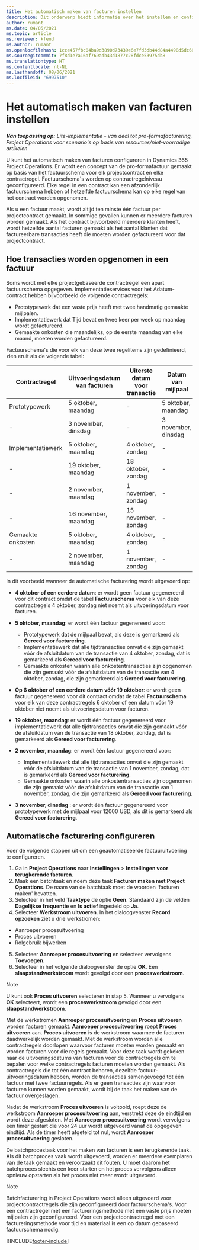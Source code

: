```yaml
---
title: Het automatisch maken van facturen instellen
description: Dit onderwerp biedt informatie over het instellen en configureren van de automatische aanmaak van pro-formafacturen.
author: rumant
ms.date: 04/05/2021
ms.topic: article
ms.reviewer: kfend
ms.author: rumant
ms.openlocfilehash: 1cce457fbc04ba9d3890d73439e6e7fd3db44d84a4498d5dc68ed82d362158b5
ms.sourcegitcommit: 7f8d1e7a16af769adb43d1877c28fdce53975db8
ms.translationtype: HT
ms.contentlocale: nl-NL
ms.lasthandoff: 08/06/2021
ms.locfileid: "6997510"
---
```

# <a name="set-up-automatic-invoice-creation"></a>Het automatisch maken van facturen instellen 
 
_**Van toepassing op:** Lite-implementatie - van deal tot pro-formafacturering, Project Operations voor scenario's op basis van resources/niet-voorradige artikelen_

U kunt het automatisch maken van facturen configureren in Dynamics 365 Project Operations. Er wordt een concept van de pro-formafactuur gemaakt op basis van het factuurschema voor elk projectcontract en elke contractregel. Factuurschema´s worden op contractregelniveau geconfigureerd. Elke regel in een contract kan een afzonderlijk factuurschema hebben of hetzelfde factuurschema kan op elke regel van het contract worden opgenomen.

Als u een factuur maakt, wordt altijd ten minste één factuur per projectcontract gemaakt. In sommige gevallen kunnen er meerdere facturen worden gemaakt. Als het contract bijvoorbeeld meerdere klanten heeft, wordt hetzelfde aantal facturen gemaakt als het aantal klanten dat factureerbare transacties heeft die moeten worden gefactureerd voor dat projectcontract.

## <a name="understand-how-transactions-are-included-on-an-invoice"></a>Hoe transacties worden opgenomen in een factuur 

Soms wordt met elke projectgebaseerde contractregel een apart factuurschema opgegeven. Implementatieservices voor het Adatum-contract hebben bijvoorbeeld de volgende contractregels:

- Prototypewerk dat een vaste prijs heeft met twee handmatig gemaakte mijlpalen.
- Implementatiewerk dat Tijd bevat en twee keer per week op maandag wordt gefactureerd.
- Gemaakte onkosten die maandelijks, op de eerste maandag van elke maand, moeten worden gefactureerd.

Factuurschema's die voor elk van deze twee regelitems zijn gedefinieerd, zien eruit als de volgende tabel:

| Contractregel | Uitvoeringsdatum van facturen | Uiterste datum voor transactie | Datum van mijlpaal | Bedrag van mijlpaal |
| --- | --- | --- | --- | --- |
| Prototypewerk | 5 oktober, maandag | - | 5 oktober, maandag | 5000 USD |
| - | 3 november, dinsdag | - | 3 november, dinsdag | 12,000 USD |
| Implementatiewerk | 5 oktober, maandag | 4 oktober, zondag | - | - |
| - | 19 oktober, maandag | 18 oktober, zondag | - | - |
| - | 2 november, maandag | 1 november, zondag | - | - |
| - | 16 november, maandag | 15 november, zondag | - | - |
| Gemaakte onkosten | 5 oktober, maandag | 4 oktober, zondag | - | - |
| - | 2 november, maandag | 1 november, zondag | - | - |

In dit voorbeeld wanneer de automatische facturering wordt uitgevoerd op:

- **4 oktober of een eerdere datum**: er wordt geen factuur gegenereerd voor dit contract omdat de tabel **Factuurschema** voor elk van deze contractregels 4 oktober, zondag niet noemt als uitvoeringsdatum voor facturen.
- **5 oktober, maandag**: er wordt één factuur gegenereerd voor:

    - Prototypewerk dat de mijlpaal bevat, als deze is gemarkeerd als **Gereed voor facturering**.
    - Implementatiewerk dat alle tijdtransacties omvat die zijn gemaakt vóór de afsluitdatum van de transactie van 4 oktober, zondag, dat is gemarkeerd als **Gereed voor facturering**.
    - Gemaakte onkosten waarin alle onkostentransacties zijn opgenomen die zijn gemaakt vóór de afsluitdatum van de transactie van 4 oktober, zondag, die zijn gemarkeerd als **Gereed voor facturering**.
  
- **Op 6 oktober of een eerdere datum vóór 19 oktober**: er wordt geen factuur gegenereerd voor dit contract omdat de tabel **Factuurschema** voor elk van deze contractregels 6 oktober of een datum vóór 19 oktober niet noemt als uitvoeringsdatum voor facturen.
- **19 oktober, maandag**: er wordt één factuur gegenereerd voor implementatiewerk dat alle tijdtransacties omvat die zijn gemaakt vóór de afsluitdatum van de transactie van 18 oktober, zondag, dat is gemarkeerd als **Gereed voor facturering**.
- **2 november, maandag**: er wordt één factuur gegenereerd voor:

    - Implementatiewerk dat alle tijdtransacties omvat die zijn gemaakt vóór de afsluitdatum van de transactie van 1 november, zondag, dat is gemarkeerd als **Gereed voor facturering**.
    - Gemaakte onkosten waarin alle onkostentransacties zijn opgenomen die zijn gemaakt vóór de afsluitdatum van de transactie van 1 november, zondag, die zijn gemarkeerd als **Gereed voor facturering**.

- **3 november, dinsdag** : er wordt één factuur gegenereerd voor prototypewerk met de mijlpaal voor 12000 USD, als dit is gemarkeerd als **Gereed voor facturering**.

## <a name="configure-automatic-invoicing"></a>Automatische facturering configureren

Voer de volgende stappen uit om een geautomatiseerde factuuruitvoering te configureren.

1. Ga in **Project Operations** naar **Instellingen** > **Instellingen voor terugkerende facturen**.
2. Maak een batchtaak en noem deze taak **Facturen maken met Project Operations**. De naam van de batchtaak moet de woorden 'facturen maken' bevatten.
3. Selecteer in het veld **Taaktype** de optie **Geen**. Standaard zijn de velden **Dagelijkse frequentie** en **Is actief** ingesteld op **Ja**.
4. Selecteer **Werkstroom uitvoeren**. In het dialoogvenster **Record opzoeken** ziet u drie werkstromen:

- Aanroeper procesuitvoering
- Proces uitvoeren
- Rolgebruik bijwerken

5. Selecteer **Aanroeper procesuitvoering** en selecteer vervolgens **Toevoegen**.
6. Selecteer in het volgende dialoogvenster de optie **OK**. Een **slaapstandwerkstroom** wordt gevolgd door een **proceswerkstroom**. 

> [!NOTE]
> U kunt ook **Proces uitvoeren** selecteren in stap 5. Wanneer u vervolgens **OK** selecteert, wordt een **proceswerkstroom** gevolgd door een **slaapstandwerkstroom**.

Met de werkstromen **Aanroeper procesuitvoering** en **Proces uitvoeren** worden facturen gemaakt. **Aanroeper procesuitvoering** roept **Proces uitvoeren** aan. **Proces uitvoeren** is de werkstroom waarmee de facturen daadwerkelijk worden gemaakt. Met de werkstroom worden alle contractregels doorlopen waarvoor facturen moeten worden gemaakt en worden facturen voor die regels gemaakt. Voor deze taak wordt gekeken naar de uitvoeringsdatums van facturen voor de contractregels om te bepalen voor welke contractregels facturen moeten worden gemaakt. Als contractregels die tot één contract behoren, dezelfde factuur-uitvoeringsdatum hebben, worden de transacties samengevoegd tot één factuur met twee factuurregels. Als er geen transacties zijn waarvoor facturen kunnen worden gemaakt, wordt bij de taak het maken van de factuur overgeslagen.

Nadat de werkstroom **Proces uitvoeren** is voltooid, roept deze de werkstroom **Aanroeper procesuitvoering** aan, verstrekt deze de eindtijd en wordt deze afgesloten. Met **Aanroeper procesuitvoering** wordt vervolgens een timer gestart die voor 24 uur wordt uitgevoerd vanaf de opgegeven eindtijd. Als de timer heeft afgeteld tot nul, wordt **Aanroeper procesuitvoering** gesloten.

De batchprocestaak voor het maken van facturen is een terugkerende taak. Als dit batchproces vaak wordt uitgevoerd, worden er meerdere exemplaren van de taak gemaakt en veroorzaakt dit fouten. U moet daarom het batchproces slechts één keer starten en het proces vervolgens alleen opnieuw opstarten als het proces niet meer wordt uitgevoerd.

> [!NOTE]
> Batchfacturering in Project Operations wordt alleen uitgevoerd voor projectcontractregels die zijn geconfigureerd door factuurschema's. Voor een contractregel met een factureringsmethode met een vaste prijs moeten mijlpalen zijn geconfigureerd. Voor een projectcontractregel met een factureringsmethode voor tijd en materiaal is een op datum gebaseerd factuurschema nodig.


[!INCLUDE[footer-include](../../includes/footer-banner.md)]
